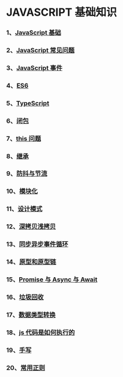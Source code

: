 # JAVASCRIPT 基础知识

### 1、[JavaScript 基础](/JAVASCRIPT/JavaScript基础)

### 2、[JavaScript 常见问题](/JAVASCRIPT/JavaScript常见问题)

### 3、[JavaScript 事件](/JAVASCRIPT/JavaScript事件)

### 4、[ES6](/JAVASCRIPT/ES6)

### 5、[TypeScript](/JAVASCRIPT/TypeScript)

### 6、[闭包](/JAVASCRIPT/闭包)

### 7、[this 问题](/JAVASCRIPT/this问题)

### 8、[继承](/JAVASCRIPT/继承)

### 9、[防抖与节流](/JAVASCRIPT/防抖与节流)

### 10、[模块化](/JAVASCRIPT/模块化)

### 11、[设计模式](/JAVASCRIPT/设计模式)

### 12、[深拷贝浅拷贝](/JAVASCRIPT/深拷贝浅拷贝)

### 13、[同步异步事件循环](/JAVASCRIPT/同步异步事件循环)

### 14、[原型和原型链](/JAVASCRIPT/原型和原型链)

### 15、[Promise 与 Async 与 Await](/JAVASCRIPT/Promise与Async与Await)

### 16、[垃圾回收](/JAVASCRIPT/垃圾回收)

### 17、[数据类型转换](/JAVASCRIPT/数据类型转换)

### 18、[js 代码是如何执行的](/JAVASCRIPT/js代码是如何执行的)

### 19、[手写](/JAVASCRIPT/手写)

### 20、[常用正则](/JAVASCRIPT/常用正则)
